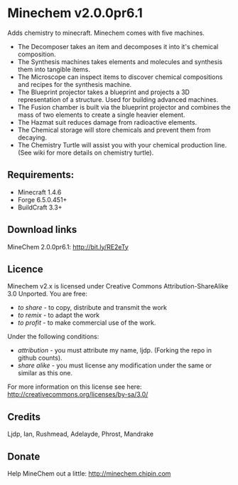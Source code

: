 # Minechem v2.0.0pr6.1
Adds chemistry to minecraft. Minechem comes with five machines.
* The Decomposer takes an item and decomposes it into it's chemical composition.
* The Synthesis machines takes elements and molecules and synthesis them into tangible items.
* The Microscope can inspect items to discover chemical compositions and recipes for the synthesis machine.
* The Blueprint projector takes a blueprint and projects a 3D representation of a structure. Used for building advanced machines.
* The Fusion chamber is built via the blueprint projector and combines the mass of two elements to create a single heavier element.
* The Hazmat suit reduces damage from radioactive elements.
* The Chemical storage will store chemicals and prevent them from decaying.
* The Chemistry Turtle will assist you with your chemical production line. (See wiki for more details on chemistry turtle). 

## Requirements:
* Minecraft 1.4.6
* Forge 6.5.0.451+
* BuildCraft 3.3+

## Download links

MineChem 2.0.0pr6.1:
http://bit.ly/RE2eTy

## Licence
Minechem v2.x is licensed under Creative Commons Attribution-ShareAlike 3.0 Unported.
You are free:
* _to share_ - to copy, distribute and transmit the work
* _to remix_ - to adapt the work
* _to profit_ - to make commercial use of the work.

Under the following conditions:
* _attribution_ - you must attribute my name, ljdp. (Forking the repo in github counts).
* _share alike_ - you must license any modification under the same or similar as this one.

For more information on this license see here: http://creativecommons.org/licenses/by-sa/3.0/

## Credits
Ljdp, Ian, Rushmead, Adelayde, Phrost, Mandrake

## Donate
Help MineChem out a little:
http://minechem.chipin.com
